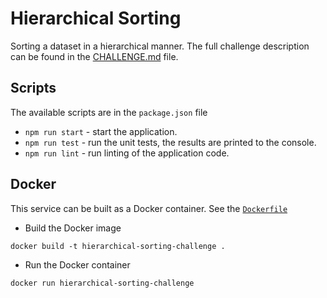 # Hierarchical Sorting

Sorting a dataset in a hierarchical manner. The full challenge description can be found in the [CHALLENGE.md](CHALLENGE.md) file.

## Scripts

The available scripts are in the `package.json` file

- `npm run start` - start the application.
- `npm run test` -  run the unit tests, the results are printed to the console.
- `npm run lint` -  run linting of the application code.

## Docker

This service can be built as a Docker container. See the [`Dockerfile`](./Dockerfile)

- Build the Docker image

```shell
docker build -t hierarchical-sorting-challenge .
```

- Run the Docker container

```shell
docker run hierarchical-sorting-challenge
```
